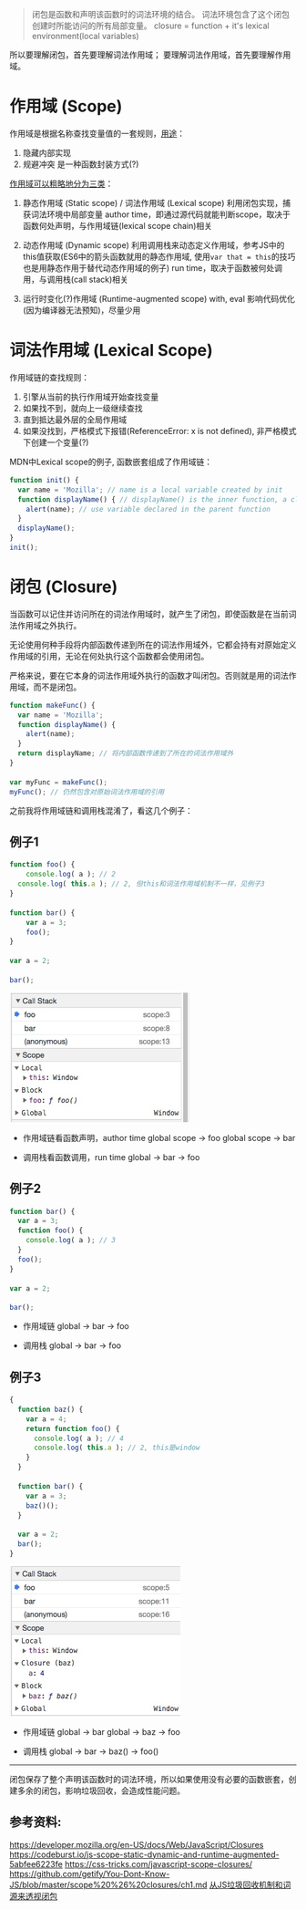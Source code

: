 
> 闭包是函数和声明该函数时的词法环境的结合。
词法环境包含了这个闭包创建时所能访问的所有局部变量。
closure = function + it's lexical environment(local variables)

所以要理解闭包，首先要理解词法作用域； 要理解词法作用域，首先要理解作用域。

# 作用域 (Scope)

作用域是根据名称查找变量值的一套规则，[用途](https://github.com/getify/You-Dont-Know-JS/blob/master/scope%20%26%20closures/ch1.md)：
1. 隐藏内部实现
2. 规避冲突
是一种函数封装方式(?)

[作用域可以粗略地分为三类](https://codeburst.io/js-scope-static-dynamic-and-runtime-augmented-5abfee6223fe)：
1. 静态作用域 (Static scope) / 词法作用域 (Lexical scope)
利用闭包实现，捕获词法环境中局部变量
author time，即通过源代码就能判断scope，取决于函数何处声明，与作用域链(lexical scope chain)相关

2. 动态作用域 (Dynamic scope)
利用调用栈来动态定义作用域，参考JS中的this值获取(ES6中的箭头函数就用的静态作用域, 使用`var that = this`的技巧也是用静态作用于替代动态作用域的例子)
run time，取决于函数被何处调用，与调用栈(call stack)相关

3. 运行时变化(?)作用域 (Runtime-augmented scope)
with, eval 影响代码优化(因为编译器无法预知)，尽量少用

# 词法作用域 (Lexical Scope)

作用域链的查找规则：
1. 引擎从当前的执行作用域开始查找变量
2. 如果找不到，就向上一级继续查找
3. 直到抵达最外层的全局作用域
4. 如果没找到，严格模式下报错(ReferenceError: x is not defined), 非严格模式下创建一个变量(?)

MDN中Lexical scope的例子, 函数嵌套组成了作用域链：

```js
function init() {
  var name = 'Mozilla'; // name is a local variable created by init
  function displayName() { // displayName() is the inner function, a closure
    alert(name); // use variable declared in the parent function
  }
  displayName();
}
init();
```

# 闭包 (Closure)

当函数可以记住并访问所在的词法作用域时，就产生了闭包，即使函数是在当前词法作用域之外执行。

无论使用何种手段将内部函数传递到所在的词法作用域外，它都会持有对原始定义作用域的引用，无论在何处执行这个函数都会使用闭包。

严格来说，要在它本身的词法作用域外执行的函数才叫闭包。否则就是用的词法作用域，而不是闭包。

```js
function makeFunc() {
  var name = 'Mozilla';
  function displayName() {
    alert(name);
  }
  return displayName; // 将内部函数传递到了所在的词法作用域外
}

var myFunc = makeFunc();
myFunc(); // 仍然包含对原始词法作用域的引用
```

之前我将作用域链和调用栈混淆了，看这几个例子：

## 例子1

```js
function foo() {
	console.log( a ); // 2
  console.log( this.a ); // 2, 但this和词法作用域机制不一样，见例子3
}

function bar() {
	var a = 3;
	foo();
}

var a = 2;

bar();
```

![scope & call stack](/assets/article_images/2018/scope.jpg)

* 作用域链看函数声明，author time
global scope -> foo
global scope -> bar

* 调用栈看函数调用，run time
global -> bar -> foo


## 例子2

```js
function bar() {
  var a = 3;
  function foo() {
    console.log( a ); // 3
  }
  foo();
}

var a = 2;

bar();
```

* 作用域链
global -> bar -> foo

* 调用栈
global -> bar -> foo

## 例子3

```js
{
  function baz() {
    var a = 4;
    return function foo() {
      console.log( a ); // 4
      console.log( this.a ); // 2, this是window
    }
  }

  function bar() {
    var a = 3;
    baz()();
  }

  var a = 2;
  bar();
}
```

![scope & call stack](/assets/article_images/2018/scope&this.jpg)

* 作用域链
global -> bar
global -> baz -> foo

* 调用栈
global -> bar -> baz() -> foo()

---

闭包保存了整个声明该函数时的词法环境，所以如果使用没有必要的函数嵌套，创建多余的闭包，影响垃圾回收，会造成性能问题。


## 参考资料:

https://developer.mozilla.org/en-US/docs/Web/JavaScript/Closures
https://codeburst.io/js-scope-static-dynamic-and-runtime-augmented-5abfee6223fe
https://css-tricks.com/javascript-scope-closures/
https://github.com/getify/You-Dont-Know-JS/blob/master/scope%20%26%20closures/ch1.md
[从JS垃圾回收机制和词源来透视闭包](https://mp.weixin.qq.com/s/485GgpEt2c7uS-mY1cbA3w)
